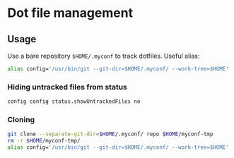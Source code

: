 # Dot file management

## Usage
Use a bare repository `$HOME/.myconf` to track dotfiles. Useful alias:

```sh
alias config='/usr/bin/git --git-dir=$HOME/.myconf/ --work-tree=$HOME'
```

### Hiding untracked files from status
```sh
config config status.showUntrackedFiles no
```

### Cloning
```sh
git clone --separate-git-dir=$HOME/.myconf/ repo $HOME/myconf-tmp
rm -r $HOME/myconf-tmp/
alias config='/usr/bin/git --git-dir=$HOME/.myconf/ --work-tree=$HOME'
```
